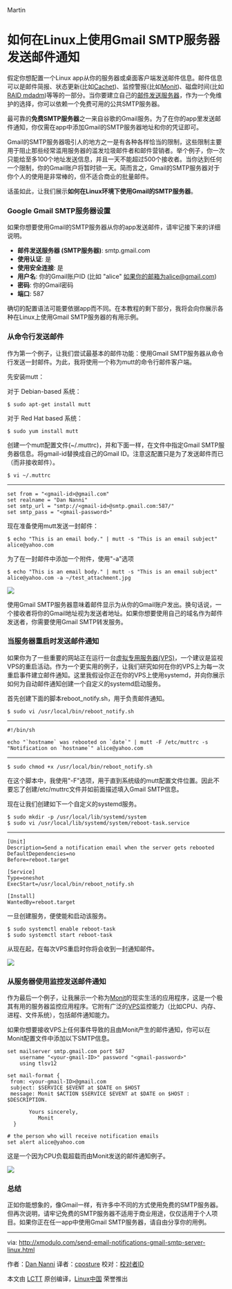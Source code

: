 Martin

如何在Linux上使用Gmail SMTP服务器发送邮件通知
================================================================================
假定你想配置一个Linux app从你的服务器或桌面客户端发送邮件信息。邮件信息可以是邮件简报、状态更新(比如[Cachet][1])、监控警报(比如[Monit][2])、磁盘时间(比如[RAID mdadm][3])等等的一部分。当你要建立自己的[邮件发送服务器][4]，作为一个免维护的选择，你可以依赖一个免费可用的公共SMTP服务器。

最可靠的**免费SMTP服务器**之一来自谷歌的Gmail服务。为了在你的app里发送邮件通知，你仅需在app中添加Gmail的SMTP服务器地址和你的凭证即可。

Gmail的SMTP服务器吸引人的地方之一是有各种各样恰当的限制，这些限制主要用于阻止那些经常滥用服务器的滥发垃圾邮件者和邮件营销者。举个例子，你一次只能给至多100个地址发送信息，并且一天不能超过500个接收者。当你达到任何一个限制，你的Gmail账户将暂时锁一天。简而言之，Gmail的SMTP服务器对于你个人的使用是非常棒的，但不适合商业的批量邮件。

话虽如此，让我们展示**如何在Linux环境下使用Gmail的SMTP服务器**。

### Google Gmail SMTP服务器设置 ###

如果你想要使用Gmail的SMTP服务器从你的app发送邮件，请牢记接下来的详细说明。

- **邮件发送服务器 (SMTP服务器)**: smtp.gmail.com
- **使用认证**: 是
- **使用安全连接**: 是
- **用户名**: 你的Gmail账户ID (比如 "alice" 如果你的邮箱为alice@gmail.com)
- **密码**: 你的Gmail密码
- **端口**: 587

确切的配置语法可能要依据app而不同。在本教程的剩下部分，我将会向你展示各种在Linux上使用Gmail SMTP服务器的有用示例。

### 从命令行发送邮件 ###

作为第一个例子，让我们尝试最基本的邮件功能：使用Gmail SMTP服务器从命令行发送一封邮件。为此，我将使用一个称为mutt的命令行邮件客户端。

先安装mutt：

对于 Debian-based 系统：

    $ sudo apt-get install mutt

对于 Red Hat based 系统：

    $ sudo yum install mutt

创建一个mutt配置文件(~/.muttrc)，并和下面一样，在文件中指定Gmail SMTP服务器信息。将gmail-id替换成自己的Gmail ID。注意这配置只是为了发送邮件而已（而非接收邮件）。

    $ vi ~/.muttrc

----------

    set from = "<gmail-id>@gmail.com"
    set realname = "Dan Nanni"
    set smtp_url = "smtp://<gmail-id>@smtp.gmail.com:587/"
    set smtp_pass = "<gmail-password>"

现在准备使用mutt发送一封邮件：

    $ echo "This is an email body." | mutt -s "This is an email subject" alice@yahoo.com

为了在一封邮件中添加一个附件，使用"-a"选项

    $ echo "This is an email body." | mutt -s "This is an email subject" alice@yahoo.com -a ~/test_attachment.jpg

![](https://c1.staticflickr.com/1/770/22239850784_5fb0988075_c.jpg)

使用Gmail SMTP服务器意味着邮件显示为从你的Gmail账户发出。换句话说，一个接收者将你的Gmail地址视为发送者地址。如果你想要使用自己的域名作为邮件发送者，你需要使用Gmail SMTP转发服务。

### 当服务器重启时发送邮件通知 ###

如果你为了一些重要的网站正在运行一台[虚拟专用服务器(VPS)][5]，一个建议是监视VPS的重启活动。作为一个更实用的例子，让我们研究如何在你的VPS上为每一次重启事件建立邮件通知。这里我假设你正在你的VPS上使用systemd，并向你展示如何为自动邮件通知创建一个自定义的systemd启动服务。

首先创建下面的脚本reboot_notify.sh，用于负责邮件通知。

    $ sudo vi /usr/local/bin/reboot_notify.sh

----------

    #!/bin/sh
    
    echo "`hostname` was rebooted on `date`" | mutt -F /etc/muttrc -s "Notification on `hostname`" alice@yahoo.com

----------

    $ sudo chmod +x /usr/local/bin/reboot_notify.sh

在这个脚本中，我使用"-F"选项，用于直到系统级的mutt配置文件位置。因此不要忘了创建/etc/muttrc文件并如前面描述填入Gmail SMTP信息。

现在让我们创建如下一个自定义的systemd服务。

    $ sudo mkdir -p /usr/local/lib/systemd/system
    $ sudo vi /usr/local/lib/systemd/system/reboot-task.service

----------

    [Unit]
    Description=Send a notification email when the server gets rebooted
    DefaultDependencies=no
    Before=reboot.target
     
    [Service]
    Type=oneshot
    ExecStart=/usr/local/bin/reboot_notify.sh
     
    [Install]
    WantedBy=reboot.target

一旦创建服务，便使能和启动该服务。

    $ sudo systemctl enable reboot-task
    $ sudo systemctl start reboot-task

从现在起，在每次VPS重启时你将会收到一封通知邮件。

![](https://c1.staticflickr.com/1/608/22241452923_2ace9cde2e_c.jpg)

### 从服务器使用监控发送邮件通知 ###

作为最后一个例子，让我展示一个称为[Monit][6]的现实生活的应用程序，这是一个极其有用的服务器监控应用程序。它附有广泛的[VPS][7]监控能力（比如CPU、内存、进程、文件系统），包括邮件通知能力。

如果你想要接收VPS上任何事件导致的且由Monit产生的邮件通知，你可以在Monit配置文件中添加以下SMTP信息。

    set mailserver smtp.gmail.com port 587
        username "<your-gmail-ID>" password "<gmail-password>"
        using tlsv12
     
    set mail-format {
     from: <your-gmail-ID>@gmail.com
     subject: $SERVICE $EVENT at $DATE on $HOST
     message: Monit $ACTION $SERVICE $EVENT at $DATE on $HOST : $DESCRIPTION.
     
           Yours sincerely,
              Monit
      }
     
    # the person who will receive notification emails
    set alert alice@yahoo.com

这是一个因为CPU负载超载而由Monit发送的邮件通知例子。

![](https://c1.staticflickr.com/1/566/22873764251_8fe66bfd16_c.jpg)

### 总结 ###

正如你能想象的，像Gmail一样，有许多中不同的方式使用免费的SMTP服务器。但再次说明，请牢记免费的SMTP服务器不适用于商业用途，仅仅适用于个人项目。如果你正在任一app中使用Gmail SMTP服务器，请自由分享你的用例。

--------------------------------------------------------------------------------

via: http://xmodulo.com/send-email-notifications-gmail-smtp-server-linux.html

作者：[Dan Nanni][a]
译者：[cposture](https://github.com/cposture)
校对：[校对者ID](https://github.com/校对者ID)

本文由 [LCTT](https://github.com/LCTT/TranslateProject) 原创编译，[Linux中国](https://linux.cn/) 荣誉推出

[a]:http://xmodulo.com/author/nanni
[1]:http://xmodulo.com/setup-system-status-page.html
[2]:http://xmodulo.com/server-monitoring-system-monit.html
[3]:http://xmodulo.com/create-software-raid1-array-mdadm-linux.html
[4]:http://xmodulo.com/mail-server-ubuntu-debian.html
[5]:http://xmodulo.com/go/digitalocean
[6]:http://xmodulo.com/server-monitoring-system-monit.html
[7]:http://xmodulo.com/go/digitalocean
